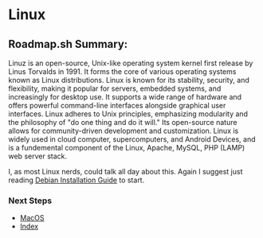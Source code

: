 # Linux

## Roadmap.sh Summary:
Linuz is an open-source, Unix-like operating system kernel first release by Linus Torvalds in 1991. It forms the core of various operating systems known as Linux distributions. Linux is known for its stability, security, and flexibility, making it popular for servers, embedded systems, and increasingly for desktop use. It supports a wide range of hardware and offers powerful command-line interfaces alongside graphical user interfaces. Linux adheres to Unix principles, emphasizing modularity and the philosophy of "do one thing and do it will." Its open-source nature allows for community-driven development and customization. Linux is widely used in cloud computer, supercomputers, and Android Devices, and is a fundemental component of the Linux, Apache, MySQL, PHP (LAMP) web server stack.

I, as most Linux nerds, could talk all day about this. Again I suggest just reading [Debian Installation Guide](https://www.debian.org/releases/stable/i386/) to start.

### Next Steps
- [MacOS]()
- [Index](https://github.com/Sisu-Sus/CyberSec-RoadMap/blob/main/index.md)
